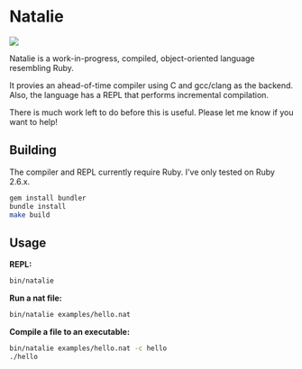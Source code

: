 # Natalie

[![](https://github.com/seven1m/natalie/workflows/Build/badge.svg)](https://github.com/seven1m/natalie/actions?workflow=Build)

Natalie is a work-in-progress, compiled, object-oriented language resembling Ruby.

It provies an ahead-of-time compiler using C and gcc/clang as the backend. Also, the language has a REPL that performs incremental compilation.

There is much work left to do before this is useful. Please let me know if you want to help!

## Building

The compiler and REPL currently require Ruby. I've only tested on Ruby 2.6.x.

```sh
gem install bundler
bundle install
make build
```

## Usage

**REPL:**

```sh
bin/natalie
```

**Run a nat file:**

```sh
bin/natalie examples/hello.nat
```

**Compile a file to an executable:**

```sh
bin/natalie examples/hello.nat -c hello
./hello
```
